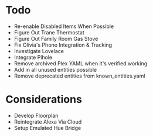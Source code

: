 # Todo

- Re-enable Disabled Items When Possible
- Figure Out Trane Thermostat
- Figure Out Family Room Gas Stove
- Fix Olivia's Phone Integration & Tracking
- Investigate Lovelace
- Integrate Pihole
- Remove archived Plex YAML when it's verified working
- Add in all unused entities possible
- Remove deprecated entities from known_entities.yaml

# Considerations

- Develop Floorplan
- Reintegrate Alexa Via Cloud
- Setup Emulated Hue Bridge
